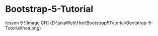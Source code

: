 # Bootstrap-5-Tutorial
lesson 9
![image CH]
(D:\javaWeb\Hoc\Bootstrap5Tutorial\Bootstrap-5-Tutorial\hoa.png)